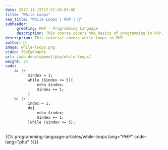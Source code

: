 ```yaml
---
date: 2017-11-15T17:52:38-05:00
title: "While Loops"
seo_title: "While Loops | PHP | 🦒"
subheader:
     greeting: PHP - Programming Language
     description: This course covers the basics of programming in PHP. Work your way through the videos/articles and I'll teach you everything you need to know to start your programming journey!
description: This tutorial covers while loops in PHP.
author: 🦒
image: while-loops.png
video: 59zEgKb4p0k
url: /web-development/php/while-loops/
weight: 24
code:
    a: |+
          $index = 1;
          while ($index <= 5){
              echo $index;
              $index += 1;
          }
    b: |+
          index = 1;
          do{
              echo $index;
              $index += 1;
          }while ($index <= 5);
---
```


{{% programming-language-articles/while-loops lang="PHP" code-lang="php" %}}
